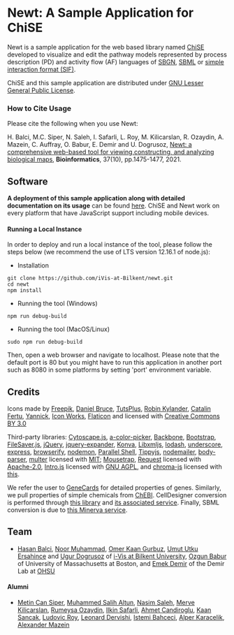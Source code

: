 # Newt: A Sample Application for ChiSE

Newt is a sample application for the web based library named [ChiSE](https://github.com/iVis-at-Bilkent/chise.js) developed to visualize and edit the pathway models represented by process description (PD) and activity flow (AF) languages of [SBGN](http://sbgn.org), [SBML](https://sbml.org/) or [simple interaction format (SIF)](https://www.pathwaycommons.org/pc/sif_interaction_rules.do).

ChiSE and this sample application are distributed under [GNU Lesser General Public License](http://www.gnu.org/licenses/lgpl.html).

### How to Cite Usage

Please cite the following when you use Newt:

H. Balci, M.C. Siper, N. Saleh, I. Safarli, L. Roy, M. Kilicarslan, R. Ozaydin, A. Mazein, C. Auffray, O. Babur, E. Demir and U. Dogrusoz, [Newt: a comprehensive web-based tool for viewing,constructing, and analyzing biological maps](https://doi.org/10.1093/bioinformatics/btaa850), **Bioinformatics**, 37(10), pp.1475-1477, 2021.

## Software

**A deployment of this sample application along with detailed documentation on its usage** can be found [here](http://newteditor.org/). ChiSE and Newt work on every platform that have JavaScript support including mobile devices.

#### Running a Local Instance
In order to deploy and run a local instance of the tool, please follow the steps below (we recommend the use of LTS version 12.16.1 of node.js):

- Installation
```
git clone https://github.com/iVis-at-Bilkent/newt.git
cd newt
npm install 
```

- Running the tool (Windows)
```
npm run debug-build
```
- Running the tool (MacOS/Linux)
```
sudo npm run debug-build
```

Then, open a web browser and navigate to localhost. Please note that the default port is 80 but you might have to run this application in another port such as 8080 in some platforms by setting 'port' environment variable.

## Credits

Icons made by [Freepik](http://www.freepik.com), 
[Daniel Bruce](http://www.flaticon.com/authors/daniel-bruce), 
[TutsPlus](http://www.flaticon.com/authors/tutsplus),
[Robin Kylander](http://www.flaticon.com/authors/robin-kylander),
[Catalin Fertu](http://www.flaticon.com/authors/catalin-fertu),
[Yannick](http://www.flaticon.com/authors/yannick),
[Icon Works](http://www.flaticon.com/authors/icon-works),
[Flaticon](http://www.flaticon.com) and licensed with 
[Creative Commons BY 3.0](http://creativecommons.org/licenses/by/3.0/)

Third-party libraries:
[Cytoscape.js](https://github.com/cytoscape/cytoscape.js),
[a-color-picker](https://www.npmjs.com/package/a-color-picker),
[Backbone](https://github.com/jashkenas/backbone),
[Bootstrap](https://github.com/twbs/bootstrap),
[FileSaver.js](https://github.com/eligrey/FileSaver.js),
[jQuery](https://github.com/jquery/jquery),
[jquery-expander](https://github.com/kswedberg/jquery-expander),
[Konva](https://github.com/konvajs/konva),
[Libxmljs](https://github.com/libxmljs/libxmljs),
[lodash](https://github.com/lodash/lodash),
[underscore](https://github.com/jashkenas/underscore),
[express](https://github.com/expressjs/express),
[browserify](https://github.com/browserify/browserify),
[nodemon](https://github.com/remy/nodemon),
[Parallel Shell](https://github.com/darkguy2008/parallelshell),
[Tippyjs](https://github.com/atomiks/tippyjs),
[nodemailer](https://nodemailer.com/about/),
[body-parser](https://github.com/expressjs/body-parser),
[multer](https://github.com/expressjs/multer) licensed with [MIT](https://opensource.org/licenses/MIT);
[Mousetrap](https://github.com/ccampbell/mousetrap),
[Request](https://github.com/request/request) licensed with [Apache-2.0](https://www.apache.org/licenses/LICENSE-2.0),
[Intro.js](https://github.com/usablica/intro.js) licensed with [GNU AGPL](https://www.gnu.org/licenses/agpl-3.0.en.html), and
[chroma-js](https://github.com/gka/chroma.js) licensed with [this](https://github.com/gka/chroma.js/blob/master/LICENSE).

We refer the user to [GeneCards](https://www.genecards.org/) for detailed properties of genes. Similarly, we pull properties of simple chemicals from [ChEBI](https://www.ebi.ac.uk/chebi/). CellDesigner conversion is performed through [this library](https://github.com/royludo/cd2sbgnml ) and [its associated service](https://github.com/iVis-at-Bilkent/cd2sbgnml-webservice). Finally, SBML conversion is due to [this Minerva service](https://minerva-dev.lcsb.uni.lu/minerva/api/convert/).

## Team

  * [Hasan Balci](https://github.com/hasanbalci), [Noor Muhammad](https://github.com/NoorMuhammad1), [Omer Kaan Gurbuz](https://github.com/okg21), [Umut Utku Ersahince](https://github.com/umut-er) and [Ugur Dogrusoz](https://github.com/ugurdogrusoz) of [i-Vis at Bilkent University](http://www.cs.bilkent.edu.tr/~ivis), [Ozgun Babur](https://github.com/ozgunbabur) of University of Massachusetts at Boston, and [Emek Demir](https://github.com/emekdemir) of the Demir Lab at [OHSU](http://www.ohsu.edu/)

#### Alumni

  * [Metin Can Siper](https://github.com/metincansiper), [Muhammed Salih Altun](https://github.com/msalihaltun), [Nasim Saleh](https://github.com/nasimsaleh), [Merve Kilicarslan](https://github.com/mervekilicarslan5), [Rumeysa Ozaydin](https://github.com/rumeysaozaydin), [Ilkin Safarli](https://github.com/kinimesi), [Ahmet Candiroglu](https://github.com/ahmetcandiroglu), [Kaan Sancak](https://github.com/kaansancak), [Ludovic Roy](https://github.com/royludo), [Leonard Dervishi](https://github.com/leonarddrv), [Istemi Bahceci](https://github.com/istemi-bahceci), [Alper Karacelik](https://github.com/alperkaracelik), [Alexander Mazein](https://github.com/amazein)
